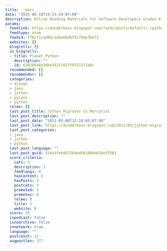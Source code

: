 ```yaml
---
title: __boss__
date: "2025-06-19T19:33:19-07:00"
description: Online Reading Materials for Software Developers Grades K-8 - 3
params:
  feedlink: https://dunderboss.blogspot.com/feeds/posts/default/-/python
  feedtype: atom
  feedid: ff6cf2cad9bc3dbe6bdbf3c7b9e3be71
  websites: {}
  blogrolls: []
  in_blogrolls:
  - title: Planet Python
    description: ""
    id: 63826648a34be342fc027f97571f1a6c
  recommended: []
  recommender: []
  categories:
  - django
  - java
  - jython
  - pylons
  - python
  relme: {}
  last_post_title: Jython Migrates to Mercurial
  last_post_description: ""
  last_post_date: "2011-05-08T12:18:05-07:00"
  last_post_link: https://dunderboss.blogspot.com/2011/05/jython-migrates-to-mercurial.html
  last_post_categories:
  - java
  - jython
  - python
  last_post_language: ""
  last_post_guid: 434a3fe6dd7564ed502d86e634ef5561
  score_criteria:
    cats: 5
    description: 3
    feedlangs: 0
    hasContent: 3
    hasPosts: 3
    postcats: 3
    promoted: 5
    promotes: 0
    relme: 0
    title: 3
    website: 0
  score: 25
  ispodcast: false
  isnoarchive: false
  innetwork: true
  language: ""
  postcount: 12
  avgpostlen: 277
---
```

